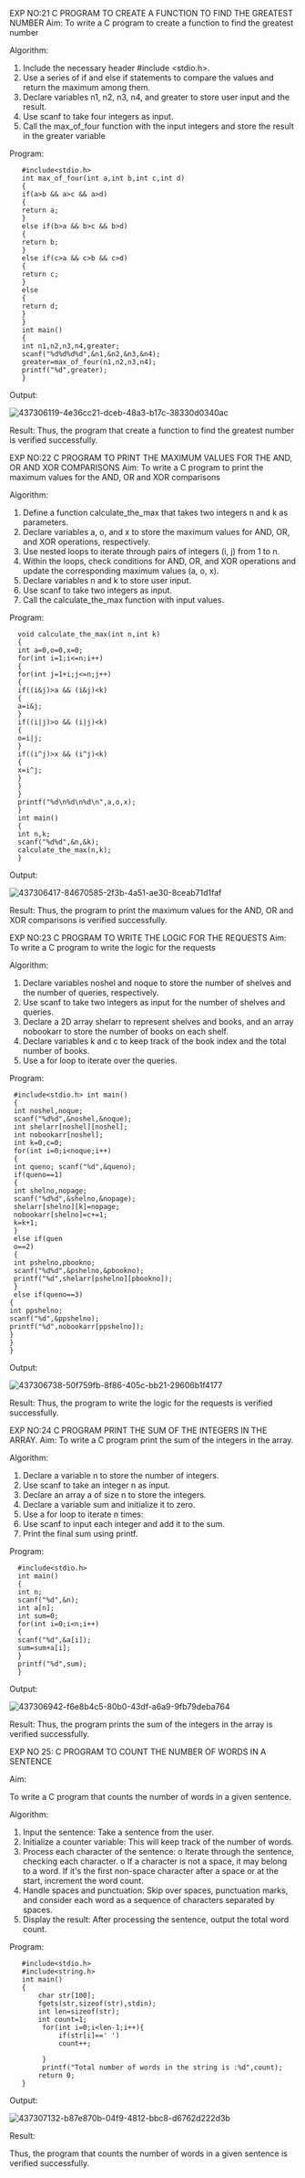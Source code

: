 

EXP NO:21 C PROGRAM TO CREATE A FUNCTION TO FIND THE GREATEST NUMBER
Aim:
To write a C program to create a function to find the greatest number

Algorithm:
1.	Include the necessary header #include <stdio.h>.
2.	Use a series of if and else if statements to compare the values and return the maximum among them.
3.	Declare variables n1, n2, n3, n4, and greater to store user input and the result.
4.	Use scanf to take four integers as input.
5.	Call the max_of_four function with the input integers and store the result in the greater variable
 
Program:

       #include<stdio.h>
       int max_of_four(int a,int b,int c,int d)
       {
       if(a>b && a>c && a>d)
       {
       return a;
       }
       else if(b>a && b>c && b>d)
       {
       return b;
       }
       else if(c>a && c>b && c>d)
       {
       return c;
       }
       else
       {
       return d;
       }
       }
       int main()
       {
       int n1,n2,n3,n4,greater; 
       scanf("%d%d%d%d",&n1,&n2,&n3,&n4); 
       greater=max_of_four(n1,n2,n3,n4); 
       printf("%d",greater);
       }


Output:

![437306119-4e36cc21-dceb-48a3-b17c-38330d0340ac](https://github.com/user-attachments/assets/69499385-a595-4ed1-8f6b-0b40d7d2ee47)




Result:
Thus, the program  that create a function to find the greatest number is verified successfully.


 
EXP NO:22 C PROGRAM TO PRINT THE MAXIMUM VALUES FOR THE AND, OR AND  XOR COMPARISONS
Aim:
To write a C program to print the maximum values for the AND, OR and XOR comparisons

Algorithm:
1.	Define a function calculate_the_max that takes two integers n and k as parameters.
2.	Declare variables a, o, and x to store the maximum values for AND, OR, and XOR operations, respectively.
3.	Use nested loops to iterate through pairs of integers (i, j) from 1 to n.
4.	Within the loops, check conditions for AND, OR, and XOR operations and update the corresponding maximum values (a, o, x).
5.	Declare variables n and k to store user input.
6.	Use scanf to take two integers as input.
7.	Call the calculate_the_max function with input values.
 
Program:


      void calculate_the_max(int n,int k)
      {
      int a=0,o=0,x=0; 
      for(int i=1;i<=n;i++)
      {
      for(int j=1+i;j<=n;j++)
      {
      if((i&j)>a && (i&j)<k)
      {
      a=i&j;
      }
      if((i|j)>o && (i|j)<k)
      {
      o=i|j;
      }
      if((i^j)>x && (i^j)<k)
      {
      x=i^j;
      }
      }
      }
      printf("%d\n%d\n%d\n",a,o,x);
      }
      int main()
      {
      int n,k; 
      scanf("%d%d",&n,&k); 
      calculate_the_max(n,k);
      }

Output:

![437306417-84670585-2f3b-4a51-ae30-8ceab71d1faf](https://github.com/user-attachments/assets/c057ae39-a92c-4c46-8c22-fd70432bcf3f)



Result:
Thus, the program to print the maximum values for the AND, OR and XOR comparisons
is verified successfully.


 
EXP NO:23 C PROGRAM TO WRITE THE LOGIC FOR THE REQUESTS
Aim:
To write a C program to write the logic for the requests

Algorithm:
1.	Declare variables noshel and noque to store the number of shelves and the number of queries, respectively.
2.	Use scanf to take two integers as input for the number of shelves and queries.
3.	Declare a 2D array shelarr to represent shelves and books, and an array nobookarr to store the number of books on each shelf.
4.	Declare variables k and c to keep track of the book index and the total number of books.
5.	Use a for loop to iterate over the queries.
 
Program:



     #include<stdio.h> int main()
     {
     int noshel,noque; 
     scanf("%d%d",&noshel,&noque); 
     int shelarr[noshel][noshel];
     int nobookarr[noshel]; 
     int k=0,c=0;
     for(int i=0;i<noque;i++)
     {
     int queno; scanf("%d",&queno); 
     if(queno==1)
     {
     int shelno,nopage; 
     scanf("%d%d",&shelno,&nopage); 
     shelarr[shelno][k]=nopage; 
     nobookarr[shelno]=c+=1;
     k=k+1;
     }
     else if(quen
     o==2)
     {
     int pshelno,pbookno; 
     scanf("%d%d",&pshelno,&pbookno); 
     printf("%d",shelarr[pshelno][pbookno]);
     }
     else if(queno==3)
    {
    int ppshelno; 
    scanf("%d",&ppshelno); 
    printf("%d",nobookarr[ppshelno]);
    }
    }
    }


Output:

![437306738-50f759fb-8f86-405c-bb21-29606b1f4177](https://github.com/user-attachments/assets/95a6c4a3-778e-49c4-8c80-388d2e4241a0)




Result:
Thus, the program to write the logic for the requests is verified successfully.


 
EXP NO:24 C PROGRAM PRINT THE SUM OF THE INTEGERS IN THE ARRAY.
Aim:
To write a C program print the sum of the integers in the array.

Algorithm:
1.	Declare a variable n to store the number of integers.
2.	Use scanf to take an integer n as input.
3.	Declare an array a of size n to store the integers.
4.	Declare a variable sum and initialize it to zero.
5.	Use a for loop to iterate n times:
6.	Use scanf to input each integer and add it to the sum.
7.	Print the final sum using printf.



Program:


      #include<stdio.h> 
      int main()
      {
      int n; 
      scanf("%d",&n); 
      int a[n];
      int sum=0;
      for(int i=0;i<n;i++)
      {
      scanf("%d",&a[i]); 
      sum=sum+a[i];
      }
      printf("%d",sum);
      }

Output:

![437306942-f6e8b4c5-80b0-43df-a6a9-9fb79deba764](https://github.com/user-attachments/assets/100eac85-1310-4123-a71d-8406b1778816)


Result:
Thus, the program prints the sum of the integers in the array is verified successfully.


 
EXP NO 25: C PROGRAM TO COUNT THE NUMBER OF WORDS IN A      SENTENCE



Aim:

To write a C program that counts the number of words in a given sentence.

Algorithm:

1.	Input the sentence: Take a sentence from the user.
2.	Initialize a counter variable: This will keep track of the number of words.
3.	Process each character of the sentence:
o	Iterate through the sentence, checking each character.
o	If a character is not a space, it may belong to a word. If it's the first non-space character after a space or at the start, increment the word count.
4.	Handle spaces and punctuation: Skip over spaces, punctuation marks, and consider each word as a sequence of characters separated by spaces.
5.	Display the result: After processing the sentence, output the total word count.



Program:

       #include<stdio.h>
       #include<string.h>
       int main()
       {
           char str[100];
           fgets(str,sizeof(str),stdin);
           int len=sizeof(str);
           int count=1;
            for(int i=0;i<len-1;i++){
                if(str[i]==' ')
                count++;
                
            }
            printf("Total number of words in the string is :%d",count);
           return 0;
       }


Output:

![437307132-b87e870b-04f9-4812-bbc8-d6762d222d3b](https://github.com/user-attachments/assets/fc29714f-b2c7-4194-99d7-a5fe093b8769)






Result:

Thus, the program that counts the number of words in a given sentence is verified 
successfully.
